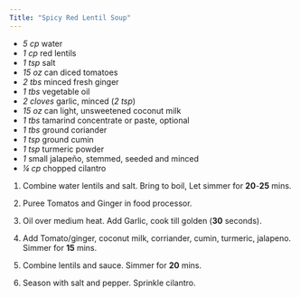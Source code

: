 ```yaml
---
Title: "Spicy Red Lentil Soup"
---
```

<!--more-->

 - *5 cp* water
 - *1 cp* red lentils
 - *1 tsp* salt
 - *15 oz* can diced tomatoes
 - *2 tbs* minced fresh ginger
 - *1 tbs* vegetable oil
 - *2 cloves* garlic, minced (*2 tsp*)
 - *15 oz* can light, unsweetened coconut milk
 - *1 tbs* tamarind concentrate or paste, optional
 - *1 tbs* ground coriander
 - *1 tsp* ground cumin
 - *1 tsp* turmeric powder
 - *1* small jalapeño, stemmed, seeded and minced
 - *¼ cp* chopped cilantro

1. Combine water lentils and salt. Bring to boil, Let simmer for **20**-**25** mins.

2. Puree Tomatos and Ginger in food processor.

3. Oil over medium heat. Add Garlic, cook till golden (**30** seconds).

4. Add Tomato/ginger, coconut milk, corriander, cumin, turmeric, jalapeno. Simmer for **15** mins.

5. Combine lentils and sauce. Simmer for **20** mins.

6. Season with salt and pepper. Sprinkle cilantro.
